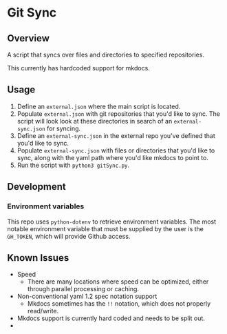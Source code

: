 # Git Sync

## Overview

A script that syncs over files and directories to specified repositories. 

This currently has hardcoded support for mkdocs.

## Usage
1. Define an `external.json` where the main script is located.
2. Populate `external.json` with git repositories that you'd like to sync. The script will look look at these directories in search of an `external-sync.json` for syncing.
3. Define an `external-sync.json` in the external repo you've defined that you'd like to sync.
4. Populate `external-sync.json` with files or directories that you'd like to sync, along with the yaml path where you'd like mkdocs to point to.
5. Run the script with `python3 gitSync.py`.

## Development

### Environment variables
This repo uses `python-dotenv` to retrieve environment variables.
The most notable environment variable that must be supplied by the user is the `GH_TOKEN`, which will provide Github access.

## Known Issues
* Speed
    * There are many locations where speed can be optimized, either through parallel processing or caching.
* Non-conventional yaml 1.2 spec notation support
    * Mkdocs sometimes has the `!!` notation, which does not properly read/write.
* Mkdocs support is currently hard coded and needs to be split out.
* 